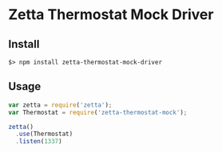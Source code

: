 # Zetta Thermostat Mock Driver

## Install

```
$> npm install zetta-thermostat-mock-driver
```

## Usage

```javascript
var zetta = require('zetta');
var Thermostat = require('zetta-thermostat-mock');

zetta()
  .use(Thermostat)
  .listen(1337)
```

